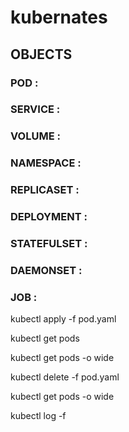 # kubernates

## OBJECTS

### POD :

### SERVICE :

### VOLUME :

### NAMESPACE :

### REPLICASET :

### DEPLOYMENT :

### STATEFULSET :

### DAEMONSET :

### JOB :


kubectl apply -f pod.yaml

kubectl get pods

kubectl get pods -o wide

kubectl delete -f pod.yaml

kubectl get pods <podname> -o wide

kubectl log -f <podname>


